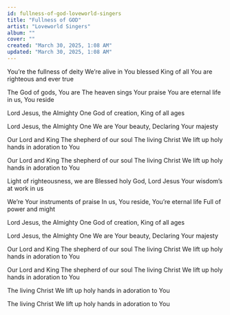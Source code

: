 ```yaml
---
id: fullness-of-god-loveworld-singers
title: "Fullness of GOD"
artist: "Loveworld Singers"
album: ""
cover: ""
created: "March 30, 2025, 1:08 AM"
updated: "March 30, 2025, 1:08 AM"
---
```


You’re the fullness of deity
We’re alive in You blessed King of all
You are righteous and ever true

The God of gods, You are
The heaven sings Your praise
You are eternal life in us, You reside

Lord Jesus, the Almighty One
God of creation,
King of all ages

Lord Jesus, the Almighty One
We are Your beauty,
Declaring Your majesty

Our Lord and King
The shepherd of our soul
The living Christ
We lift up holy hands in adoration to You

Our Lord and King
The shepherd of our soul
The living Christ
We lift up holy hands in adoration to You

Light of righteousness, we are
Blessed holy God, Lord Jesus
Your wisdom’s at work in us

We’re Your instruments of praise
In us, You reside, You’re eternal life
Full of power and might

Lord Jesus, the Almighty One
God of creation,
King of all ages

Lord Jesus, the Almighty One
We are Your beauty,
Declaring Your majesty

Our Lord and King
The shepherd of our soul
The living Christ
We lift up holy hands in adoration to You

Our Lord and King
The shepherd of our soul
The living Christ
We lift up holy hands in adoration to You

The living Christ
We lift up holy hands
in adoration to You

The living Christ
We lift up holy hands
in adoration to You

